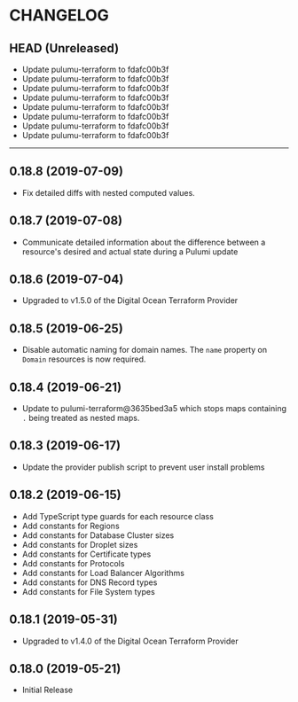 CHANGELOG
=========

## HEAD (Unreleased)
* Update pulumu-terraform to fdafc00b3f
* Update pulumu-terraform to fdafc00b3f
* Update pulumu-terraform to fdafc00b3f
* Update pulumu-terraform to fdafc00b3f
* Update pulumu-terraform to fdafc00b3f
* Update pulumu-terraform to fdafc00b3f
* Update pulumu-terraform to fdafc00b3f
* Update pulumu-terraform to fdafc00b3f

---

## 0.18.8 (2019-07-09)
* Fix detailed diffs with nested computed values.

## 0.18.7 (2019-07-08)
* Communicate detailed information about the difference between a resource's desired and actual state during a Pulumi update

## 0.18.6 (2019-07-04)
* Upgraded to v1.5.0 of the Digital Ocean Terraform Provider

## 0.18.5 (2019-06-25)
* Disable automatic naming for domain names. The `name` property on `Domain` resources is now required.

## 0.18.4 (2019-06-21)
* Update to pulumi-terraform@3635bed3a5 which stops maps containing `.` being treated as nested maps.

## 0.18.3 (2019-06-17)
* Update the provider publish script to prevent user install problems 

## 0.18.2 (2019-06-15)
* Add TypeScript type guards for each resource class
* Add constants for Regions
* Add constants for Database Cluster sizes
* Add constants for Droplet sizes
* Add constants for Certificate types
* Add constants for Protocols
* Add constants for Load Balancer Algorithms
* Add constants for DNS Record types
* Add constants for File System types

## 0.18.1 (2019-05-31)
* Upgraded to v1.4.0 of the Digital Ocean Terraform Provider

## 0.18.0 (2019-05-21)
* Initial Release

